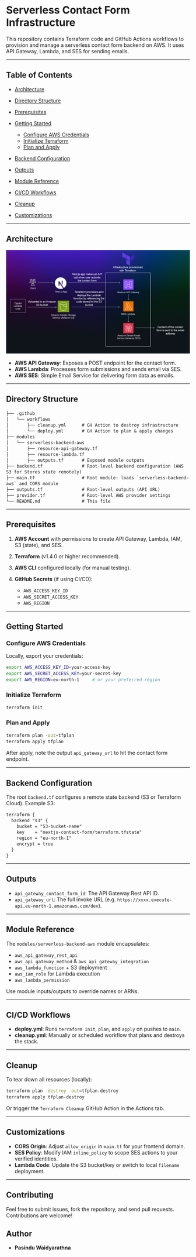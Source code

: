 # Serverless Contact Form Infrastructure

This repository contains Terraform code and GitHub Actions workflows to provision and manage a serverless contact form backend on AWS. It uses API Gateway, Lambda, and SES for sending emails.

---

## Table of Contents

* [Architecture](#architecture)
* [Directory Structure](#directory-structure)
* [Prerequisites](#prerequisites)
* [Getting Started](#getting-started)

  * [Configure AWS Credentials](#configure-aws-credentials)
  * [Initialize Terraform](#initialize-terraform)
  * [Plan and Apply](#plan-and-apply)
* [Backend Configuration](#backend-configuration)
* [Outputs](#outputs)
* [Module Reference](#module-reference)
* [CI/CD Workflows](#cicd-workflows)
* [Cleanup](#cleanup)
* [Customizations](#customizations)

---

## Architecture

![Architecture Diagram](./assets/Architecture.png)

* **AWS API Gateway**: Exposes a POST endpoint for the contact form.
* **AWS Lambda**: Processes form submissions and sends email via SES.
* **AWS SES**: Simple Email Service for delivering form data as emails.

---

## Directory Structure

```
├── .github
│   └── workflows
│       ├── cleanup.yml      # GH Action to destroy infrastructure
│       └── deploy.yml       # GH Action to plan & apply changes
├── modules
│   └── serverless-backend-aws
│       ├── resource-api-gateway.tf
│       ├── resource-lambda.tf
│       ├── outputs.tf       # Exposed module outputs
├── backend.tf               # Root-level backend configuration (AWS S3 for Stores state remotely)
├── main.tf                  # Root module: loads `serverless-backend-aws` and CORS module
├── outputs.tf               # Root-level outputs (API URL)
├── provider.tf              # Root-level AWS provider settings
└── README.md                # This file
```

---

## Prerequisites

1. **AWS Account** with permissions to create API Gateway, Lambda, IAM, S3 (state), and SES.
2. **Terraform** (v1.4.0 or higher recommended).
3. **AWS CLI** configured locally (for manual testing).
4. **GitHub Secrets** (if using CI/CD):

   * `AWS_ACCESS_KEY_ID`
   * `AWS_SECRET_ACCESS_KEY`
   * `AWS_REGION`

---

## Getting Started

### Configure AWS Credentials

Locally, export your credentials:

```bash
export AWS_ACCESS_KEY_ID=your-access-key
export AWS_SECRET_ACCESS_KEY=your-secret-key
export AWS_REGION=eu-north-1     # or your preferred region
```

### Initialize Terraform

```bash
terraform init
```

### Plan and Apply

```bash
terraform plan -out=tfplan
terraform apply tfplan
```

After apply, note the output `api_gateway_url` to hit the contact form endpoint.

---

## Backend Configuration

The root `backend.tf` configures a remote state backend (S3 or Terraform Cloud). Example S3:

```hcl
terraform {
  backend "s3" {
    bucket = "S3-bucket-name"
    key    = "nextjs-contact-form/terraform.tfstate"
    region = "eu-north-1"
    encrypt = true
  }
}
```

---

## Outputs

* `api_gateway_contact_form_id`: The API Gateway Rest API ID.
* `api_gateway_url`: The full invoke URL (e.g. `https://xxxx.execute-api.eu-north-1.amazonaws.com/dev`).

---

## Module Reference

The `modules/serverless-backend-aws` module encapsulates:

* `aws_api_gateway_rest_api`
* `aws_api_gateway_method` & `aws_api_gateway_integration`
* `aws_lambda_function` + S3 deployment
* `aws_iam_role` for Lambda execution
* `aws_lambda_permission`

Use module inputs/outputs to override names or ARNs.

---

## CI/CD Workflows

* **deploy.yml**: Runs `terraform init`, `plan`, and `apply` on pushes to `main`.
* **cleanup.yml**: Manually or scheduled workflow that plans and destroys the stack.
  
---

## Cleanup

To tear down all resources (locally):

```bash
terraform plan -destroy -out=tfplan-destroy
terraform apply tfplan-destroy
```

Or trigger the `Terraform Cleanup` GitHub Action in the Actions tab.

---

## Customizations

* **CORS Origin**: Adjust `allow_origin` in `main.tf` for your frontend domain.
* **SES Policy**: Modify IAM `inline_policy` to scope SES actions to your verified identities.
* **Lambda Code**: Update the S3 bucket/key or switch to local `filename` deployment.

---

## Contributing
Feel free to submit issues, fork the repository, and send pull requests. Contributions are welcome!

## Author
- **Pasindu Waidyarathna**
